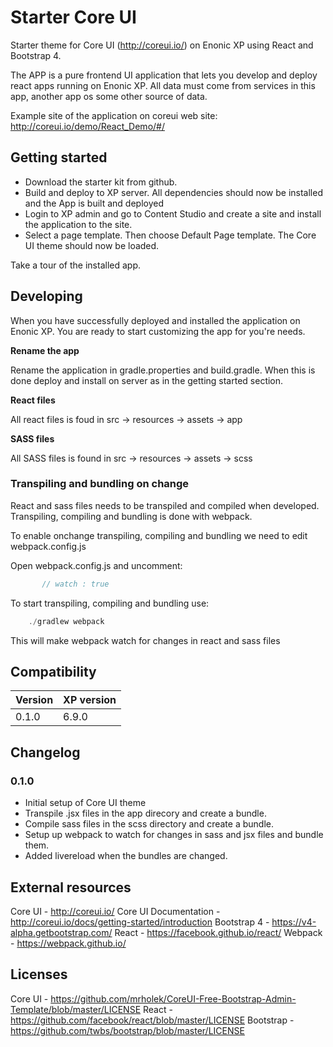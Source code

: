 # Starter Core UI

Starter theme for Core UI (http://coreui.io/) on Enonic XP using React and Bootstrap 4. 

The APP is a pure frontend UI application that lets you develop and deploy react apps running on Enonic XP. 
All data must come from services in this app, another app os some other source of data.    

Example site of the application on coreui web site: http://coreui.io/demo/React_Demo/#/

## Getting started

* Download the starter kit from github.
* Build and deploy to XP server. All dependencies should now be installed and the App is built and deployed
* Login to XP admin and go to Content Studio and create a site and install the application to the site.
* Select a page template. Then choose Default Page template. The Core UI theme should now be loaded.  

Take a tour of the installed app.

## Developing

When you have successfully deployed and installed the application on Enonic XP.  You are ready to start customizing the app for you're needs.

**Rename the app**

Rename the application in gradle.properties and build.gradle. When this is done deploy and install on server as in the getting started section. 

**React files**

All react files is foud in  src -> resources -> assets -> app

**SASS files**

All SASS files is found in  src -> resources -> assets -> scss


### Transpiling and bundling on change
React and sass files needs to be transpiled and compiled when developed. Transpiling, compiling and bundling is done with webpack.  
 
To enable onchange transpiling, compiling and bundling we need to edit webpack.config.js
 
 Open webpack.config.js and uncomment:
```javascript
       // watch : true
```

To start transpiling, compiling and bundling use:

```javascript
    ./gradlew webpack
```

This will make webpack watch for changes in react and sass files  


## Compatibility

| Version       | XP version |
| ------------- | ---------- |
| 0.1.0         | 6.9.0      |


## Changelog

### 0.1.0

* Initial setup of Core UI theme
* Transpile .jsx files in the app direcory and create a bundle.
* Compile sass files in the scss directory and create a bundle.
* Setup up webpack to watch for changes in sass and jsx files and bundle them.
* Added livereload when the bundles are changed.


## External resources

Core UI  - http://coreui.io/
Core UI Documentation -  http://coreui.io/docs/getting-started/introduction
Bootstrap 4 - https://v4-alpha.getbootstrap.com/
React - https://facebook.github.io/react/
Webpack - https://webpack.github.io/

## Licenses

Core UI - https://github.com/mrholek/CoreUI-Free-Bootstrap-Admin-Template/blob/master/LICENSE
React - https://github.com/facebook/react/blob/master/LICENSE
Bootstrap - https://github.com/twbs/bootstrap/blob/master/LICENSE
